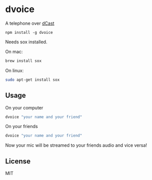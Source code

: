 # dvoice

A telephone over [dCast](https://github.com/hyperbeam)

```
npm install -g dvoice
```

Needs sox installed.

On mac:

```sh
brew install sox
```

On linux:

```sh
sudo apt-get install sox
```

## Usage

On your computer

```sh
dvoice "your name and your friend"
```

On your friends

```sh
dvoice "your name and your friend"
```

Now your mic will be streamed to your friends audio and vice versa!

## License

MIT
